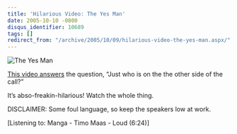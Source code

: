 ```yaml
---
title: 'Hilarious Video: The Yes Man'
date: 2005-10-10 -0800
disqus_identifier: 10689
tags: []
redirect_from: "/archive/2005/10/09/hilarious-video-the-yes-man.aspx/"
---
```


![The Yes Man](https://haacked.com/images/TheYesMan.jpg)

[This video answers](http://www.compfused.com/directlink/950/) the
question, “Just who is on the the other side of the call?”

It’s abso-freakin-hilarious! Watch the whole thing.

DISCLAIMER: Some foul language, so keep the speakers low at work.

[Listening to: Manga - Timo Maas - Loud (6:24)]

